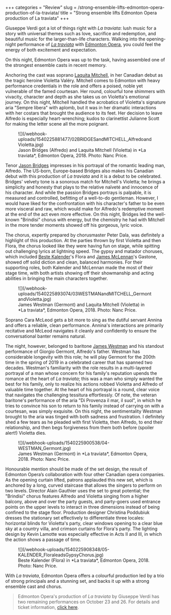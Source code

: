 +++
categories = "Review"
slug = /strong-ensemble-lifts-edmonton-opera-production-of-la-traviata/
title = "Strong ensemble lifts Edmonton Opera production of La traviata"
+++

Giuseppe Verdi got a lot of things right with *La traviata*: lush music for a story with universal themes such as love, sacrifice and redemption, and beautiful music for the larger-than-life characters. Walking into the opening-night performance of [*La traviata*](https://www.edmontonopera.com/2018-19/la-traviata/) with [Edmonton Opera](/scene/companies/edmonton-opera/), you could feel the energy of both excitement and expectation.

On this night, Edmonton Opera was up to the task, having assembled one of the strongest ensemble casts in recent memory.

Anchoring the cast was soprano [Laquita Mitchell](/scene/people/laquita-mitchell/), in her Canadian debut as the tragic heroine Violetta Valéry. Mitchell comes to Edmonton with heavy performance credentials in the role and offers a poised, noble yet vulnerable of the famed courtesan. Her round, colourful tone shimmers with vivacity, character and depth as she takes us on Violetta's emotional journey. On this night, Mitchell handled the acrobatics of Violetta's signature aria "Sempre libera" with aplomb, but it was in her dramatic interactions with her costars that brought the audience to its feet. Her decision to leave Alfredo is especially heart-wrenching; kudos to clarinettist Julianne Scott for making the letter scene all the more poignant.

<figure data-type="image">
![](/webhook-uploads/1540225881477/02BRIDGESandMITCHELL_AlfredoandVioletta.jpg)
<figcaption>Jason Bridges (Alfredo) and Laquita Mitchell (Violetta) in *La traviata*, Edmonton Opera, 2018. Photo: Nanc Price.</figcaption>
</figure>

Tenor [Jason Bridges](/scene/people/jason-bridges/) impresses in his portrayal of the romantic leading man, Alfredo. The US-born, Europe-based Bridges also makes his Canadian debut with this production of *La traviata* and it is a debut to be celebrated. Bridges' velvety tone is a sonorous match for Mitchell's Violetta; he brings a simplicity and honesty that plays to the relative naïveté and innocence of his character. And while the passion Bridges portrays is palpable, it is measured and controlled, befitting of a well-to-do gentleman. However, I would have liked for the confrontation with his character's father to be even more visceral and raw, which would make for Alfredo's redemptive moment at the end of the act even more effective. On this night, Bridges led the well-known "Brindisi" chorus with energy, but the chemistry he had with Mitchell in the more tender moments showed off his gorgeous, lyric voice.

The chorus, expertly prepared by chorusmaster Peter Dala, was definitely a highlight of this production. At the parties thrown by first Violetta and then Flora, the chorus looked like they were having fun on stage, while spitting out challenging lyrics at lightning speed. The gypsy and matador choruses, which included [Beste Kalender](/scene/people/beste-kalender/)'s Flora and [James McLennan](/scene/people/james-mclennan/)'s Gastone, showed off solid diction and clean, balanced harmonies. For their supporting roles, both Kalender and McLennan made the most of their stage time, with both artists showing off their showmanship and acting abilities in bringing the main characters together.

<figure data-type="image">
![](/webhook-uploads/1540225893074/03WESTMANandMITCHELL_GermontandVioletta.jpg)
<figcaption>James Westman (Germont) and Laquita Mitchell (Violetta) in *La traviata*, Edmonton Opera, 2018. Photo: Nanc Price.</figcaption>
</figure>

Soprano Cara McLeod gets a bit more to sing as the dutiful servant Annina and offers a reliable, clean performance. Annina's interactions are primarily recitative and McLeod navigates it cleanly and confidently to ensure the conversational banter remains natural.

The night, however, belonged to baritone [James Westman](/scene/people/james-westman/) and his standout performance of Giorgio Germont, Alfredo's father. Westman has considerable longevity with this role; he will play Germont for the 200th time in the spring of 2019 in a celebrated career that has spanned two decades. Westman's familiarity with the role results in a multi-layered portrayal of a man whose concern for his family's reputation upends the romance at the heart of *La traviata*; this was a man who simply wanted the best for his family, only to realize his actions robbed Violetta and Alfredo of valuable time together. At the heart of his portrayal is a round, clear voice that navigates the challenging tessitura effortlessly. Of note, the veteran baritone's performance of the aria "Di Provenza il mar, il suol", in which he tries to convince his son to return to his family instead of carrying on with a courtesan, was simply exquisite. On this night, the sentimentality Westman brought to the aria was tinged with both sadness and frustration. I definitely shed a few tears as he pleaded with first Violetta, then Alfredo, to end their relationship, and then begs forgiveness from them both before (spoiler alert!) Violetta dies.

<figure data-type="image">
![](/webhook-uploads/1540225900538/04-WESTMAN_Germont.jpg)
<figcaption>James Westman (Germont) in *La traviata*, Edmonton Opera, 2018. Photo: Nanc Price.</figcaption>
</figure>

Honourable mention should be made of the set design, the result of Edmonton Opera’s collaboration with four other Canadian opera companies. As the opening curtain lifted, patrons applauded this new set, which is anchored by a long, curved staircase that allows the singers to perform on two levels. Director Alain Gauthier uses the set to great potential; the "Brindisi" chorus features Alfredo and Violetta singing from a higher balcony, above and over the party guests, and party-goers used entrance points on the upper levels to interact in three dimensions instead of being confined to the stage floor. Production designer Christina Poddubiuk dresses the stationary set effectively to differentiate three locales: horizontal blinds for Violetta's party, clear windows opening to a clear blue sky at a country villa, and crimson curtains for Flora's party. The lighting design by Kevin Lamotte was especially effective in Acts II and III, in which the action shows a passage of time.

<figure data-type="image">
![](/webhook-uploads/1540225908348/05-KALENDER_FloraleadsGypsyChorus.jpg)
<figcaption>Beste Kalender (Flora) in *La traviata*, Edmonton Opera, 2018. Photo: Nanc Price.</figcaption>
</figure>

With *La traviata*, Edmonton Opera offers a colourful production led by a trio of strong principals and a stunning set, and backs it up with a strong ensemble cast and chorus.

>Edmonton Opera's production of *La traviata* by Giuseppe Verdi has two remaining performances on October 23 and 26. For details and ticket information, [click here](https://www.edmontonopera.com/2018-19/la-traviata/).
